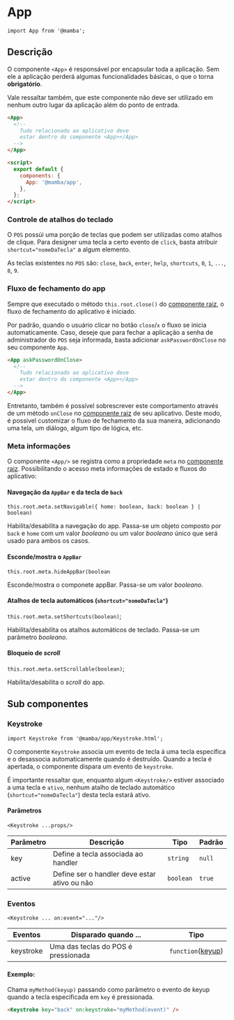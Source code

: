 # App

`import App from '@mamba';`

## Descrição

O componente `<App>` é responsável por encapsular toda a aplicação. Sem ele a aplicação perderá algumas funcionalidades básicas, o que o torna **obrigatório**.

Vale ressaltar também, que este componente não deve ser utilizado em nenhum outro lugar da aplicação além do ponto de entrada.

```html
<App>
  <!--
    Tudo relacionado ao aplicativo deve
    estar dentro do componente <App></App>
  -->
</App>

<script>
  export default {
    components: {
      App: '@mamba/app',
    },
  };
</script>
```

### Controle de atalhos do teclado

O `POS` possúi uma porção de teclas que podem ser utilizadas como atalhos de clique. Para designer uma tecla a certo evento de `click`, basta atribuir `shortcut="nomeDaTecla"` a algum elemento.

As teclas existentes no `POS` são: `close`, `back`, `enter`, `help`, `shortcuts`, `0`, `1`, `...`, `8`, `9`.

### Fluxo de fechamento do app

Sempre que executado o método `this.root.close()` do [componente raiz](https://svelte.technology/guide#component-root), o fluxo de fechamento do aplicativo é iniciado.

Por padrão, quando o usuário clicar no botão `close`/`x` o fluxo se inicia automaticamente. Caso, deseje que para fechar a aplicação a senha de administrador do `POS` seja informada, basta adicionar `askPasswordOnClose` no seu componente `App`.

```html
<App askPasswordOnClose>
  <!--
    Tudo relacionado ao aplicativo deve
    estar dentro do componente <App></App>
  -->
</App>
```

Entretanto, também é possível sobrescrever este comportamento através de um método `onClose` no [componente raiz](https://svelte.technology/guide#component-root) de seu aplicativo. Deste modo, é possível customizar o fluxo de fechamento da sua maneira, adicionando uma tela, um diálogo, algum tipo de lógica, etc.

### Meta informações

O componente `<App/>` se registra como a propriedade `meta` no [componente raiz](https://svelte.technology/guide#component-root). Possibilitando o acesso meta informações de estado e fluxos do aplicativo:

#### Navegação da `AppBar` e da tecla de `back`

`this.root.meta.setNavigable({ home: boolean, back: boolean } | boolean)`

Habilita/desabilita a navegação do app. Passa-se um objeto composto por `back` e `home` com um valor _booleano_ ou um valor _booleano_ único que será usado para ambos os casos.

#### Esconde/mostra o `AppBar`

`this.root.meta.hideAppBar(boolean`

Esconde/mostra o componete appBar. Passa-se um valor _booleano_.

#### Atalhos de tecla automáticos (`shortcut="nomeDaTecla"`)

`this.root.meta.setShortcuts(boolean)`;

Habilita/desabilita os atalhos automáticos de teclado. Passa-se um parâmetro _booleano_.

#### Bloqueio de _scroll_

`this.root.meta.setScrollable(boolean)`;

Habilita/desabilita o _scroll_ do app.

## Sub componentes

### Keystroke

`import Keystroke from '@mamba/app/Keystroke.html';`

O componente `Keystroke` associa um evento de tecla á uma tecla específica e o desassocia automaticamente quando é destruído. Quando a tecla é apertada, o componente dispara um evento de `keystroke`.

É importante ressaltar que, enquanto algum `<Keystroke/>` estiver associado a uma tecla e `ativo`, nenhum atalho de teclado automático (`shortcut="nomeDaTecla"`) desta tecla estará ativo.

#### Parâmetros

`<Keystroke ...props/>`

| Parâmetro | Descrição                                    | Tipo      | Padrão |
| --------- | -------------------------------------------- | --------- | ------ |
| key       | Define a tecla associada ao handler          | `string`  | `null` |
| active    | Define ser o handler deve estar ativo ou não | `boolean` | `true` |

### Eventos

`<Keystroke ... on:event="..."/>`

| Eventos   | Disparado quando ...                | Tipo                                                                           |
| --------- | ----------------------------------- | ------------------------------------------------------------------------------ |
| keystroke | Uma das teclas do POS é pressionada | `function`([keyup](https://developer.mozilla.org/pt-BR/docs/Web/Events/keyup)) |

#### Exemplo:

Chama `myMethod(keyup)` passando como parâmetro o evento de keyup quando a tecla especificada em `key` é pressionada.

```html
<Keystroke key="back" on:keystroke="myMethod(event)" />
```
